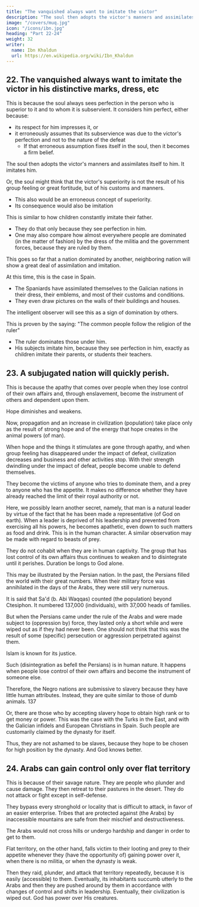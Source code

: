 ```yaml
---
title: "The vanquished always want to imitate the victor"
description: "The soul then adopts the victor's manners and assimilates itself to him. It imitates him"
image: "/covers/muq.jpg"
icon: "/icons/ibn.jpg"
heading: "Part 22-24"
weight: 32
writer:
  name: Ibn Khaldun
  url: https://en.wikipedia.org/wiki/Ibn_Khaldun
---
```




## 22. The vanquished always want to imitate the victor in his distinctive marks, dress, etc


This is because the soul always sees perfection in the person who is superior to it and to whom it is subservient. It considers him perfect, either because:
- its respect for him impresses it, or
- it erroneously assumes that its subservience was due to the victor's perfection and not to the nature of the defeat 
  - If that erroneous assumption fixes itself in the soul, then it becomes a firm belief. 

The soul then adopts the victor's manners and assimilates itself to him. It imitates him.

Or, the soul might think that the victor's superiority is not the result of his group feeling or great fortitude, but of his customs and manners. 
- This also would be an erroneous concept of superiority.
- Its consequence would also be imitation

<!-- Therefore, the vanquished imitat themselves to the victor in the use and style of dress, mounts, and weapons, indeed, in everything. -->

This is similar to <!-- In this connection, one may compare --> how children constantly imitate their father. 
- They do that only because they see perfection in him. 
- One may also compare how almost everywhere people are dominated (in the matter of fashion) by the dress of the militia and the government forces, because they are ruled by them. 

This goes so far that a nation dominated by another, neighboring nation will show a great deal of assimilation and imitation. 

At this time, this is the case in Spain. 
- The Spaniards have assimilated themselves to the Galician nations in their dress, their emblems, and most of their customs and conditions. 
- They even draw pictures on the walls of their buildings and houses. 

The intelligent observer will see this as a sign of domination by others.

This is proven by the saying: "The common people follow the religion of the ruler"  
- The ruler dominates those under him.
- His subjects imitate him, because they see perfection in him, exactly as children imitate their parents, or students their teachers.



<!-- ## 23. A nation that has been defeated and come under the rule of another nation will quickly perish.  -->

## 23. A subjugated nation will quickly perish. 

This is because the apathy that comes over people when they lose control of their own affairs and, through enslavement, become the
instrument of others and dependent upon them.  

Hope diminishes and weakens.

Now, propagation and an increase in civilization (population) take place only as the result of strong hope and of the energy that hope creates in the animal powers (of man). 

When hope and the things it stimulates are gone through apathy, and when group feeling has disappeared under the impact of defeat, civilization decreases and business and other activities stop. With their strength dwindling under the impact of defeat, people become unable to defend themselves. 

They become the victims of anyone who tries to dominate them, and a prey to anyone who has the appetite. It makes no difference whether they have already reached the limit of their royal authority or not.

Here, we possibly learn another secret, namely, that man is a natural leader by virtue of the fact that he has been made a representative (of God on earth). When a leader is deprived of his leadership and prevented from exercising all his powers, he becomes apathetic, even down to such matters as food and drink. This is in the human character. A similar observation may be made with regard to beasts of prey. 

They do not cohabit when they are in human captivity. The group that has lost control of its own affairs thus continues to weaken and to disintegrate until it perishes. Duration be longs to God alone.

This may be illustrated by the Persian nation. In the past, the Persians filled the world with their great numbers. When their military force was annihilated in the days of the Arabs, they were still very numerous. 

It is said that Sa'd (b. Abi Waqqas) counted (the population) beyond Ctesiphon. It numbered 137,000 (individuals), with 37,000 heads of families. 

But when the Persians came under the rule of the Arabs and were made subject to (oppression by) force, they lasted only a
short while and were wiped out as if they had never been. One should not think that this was the result of some (specific) persecution or aggression perpetrated against them. 

Islam is known for its justice. 

Such (disintegration as befell the Persians) is in human nature. It happens when people lose control of their own affairs and become the instrument of someone else.

Therefore, the Negro nations are submissive to slavery because they have little human attributes. Instead, they are quite similar to those of dumb animals. 137

Or, there are those who by accepting slavery hope to obtain high rank or to get money or power. This was the case with the Turks in the East, and with the Galician infidels and European Christians in Spain. Such people are customarily claimed by the dynasty for itself. 

Thus, they are not ashamed to be slaves, because they hope to be chosen for high position by the dynasty. And God knows better.



## 24. Arabs can gain control only over flat territory

This is because of their savage nature. They are people who plunder and cause damage. <!-- They plunder whatever they are able to lay their hands on without having to fight or to expose themselves to danger. --> They then retreat to their pastures in the desert. They do not attack or fight except in self-defense.

They bypass every stronghold or locality that is difficult to attack, in favor of an easier enterprise. Tribes that are protected against (the Arabs) by inaccessible mountains are safe from their mischief and destructiveness.

The Arabs would not cross hills or undergo hardship and danger in order to get to them.

Flat territory, on the other hand, falls victim to their looting and prey to their appetite whenever they (have the opportunity of) gaining power over it, when there is no militia, or when the dynasty is weak. 

Then they raid, plunder, and attack that territory repeatedly, because it is easily (accessible) to them. Eventually, its inhabitants succumb utterly to the Arabs and then they are pushed around by them in accordance with changes of control and shifts in leadership. Eventually, their civilization is wiped out. God has power over His creatures.
